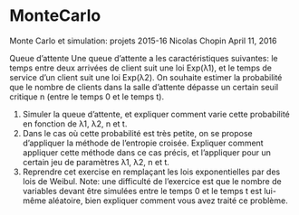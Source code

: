 # MonteCarlo
Monte Carlo et simulation: projets 2015-16
Nicolas Chopin
April 11, 2016

Queue d’attente
Une queue d’attente a les caractéristiques suivantes: le temps entre deux arrivées
de client suit une loi Exp(λ1), et le temps de service d’un client suit une loi
Exp(λ2). On souhaite estimer la probabilité que le nombre de clients dans la
salle d’attente dépasse un certain seuil critique n (entre le temps 0 et le temps
t).
1. Simuler la queue d’attente, et expliquer comment varie cette probabilité
en fonction de λ1, λ2, n et t.
2. Dans le cas où cette probabilité est très petite, on se propose d’appliquer la
méthode de l’entropie croisée. Expliquer comment appliquer cette méthode
dans ce cas précis, et l’appliquer pour un certain jeu de paramètres λ1, λ2,
n et t.
3. Reprendre cet exercise en remplaçant les lois exponentielles par des lois de
Weibul.
Note: une difficulté de l’exercice est que le nombre de variables devant être
simulées entre le temps 0 et le temps t est lui-même aléatoire, bien expliquer
comment vous avez traité ce problème.
